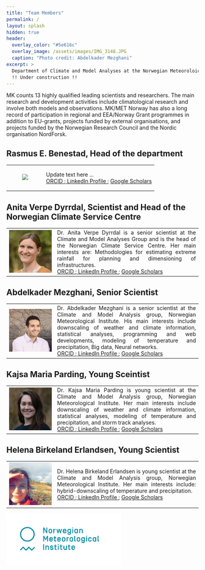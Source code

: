 ```yaml
---
title: "Team Members"
permalink: /
layout: splash
hidden: true
header:
  overlay_color: "#5e616c"
  overlay_image: /assets/images/IMG_3148.JPG
  caption: "Photo credit: Abdelkader Mezghani"
excerpt: >
  Department of Climate and Model Analyses at the Norwegian Meteoroloical Institute
  !! Under construction !!
---
```


MK counts 13 highly qualified leading scientists and researchers. The main research and development activities include climatological research and involve both models and observations. MK/MET Norway has also a long record of participation in regional and EEA/Norway Grant programmes in addition to EU-grants, projects funded by external organisations, and projects funded by the Norwegian Research Council and the Nordic organisation NordForsk.

## Rasmus E. Benestad, Head of the department
<table>
 <tr>
  <td width="25%" ><center> <img src="/assets/images/bio/rasmus_MET_Norway.png"/> </center></td>
  <td align="justify">
 
   Update text here ...<br>
 <a href=""> ORCID </a>;<a href=""> LinkedIn Profile </a>; <a href=""> Google Scholars </a>
 </td>
 </tr>
 </table>



## Anita Verpe Dyrrdal, Scientist and Head of the Norwegian Climate Service Centre
<table>
 <tr>
  <td width="25%" ><center> <img src="/assets/images/bio/Anita_MET_Norway.png"/> </center></td>
  <td align="justify">
 Dr. Anita Verpe Dyrrdal is a senior scientist at the Climate and Model Analyses Group and is the head of the Norwegian Climate Service Centre. Her main interests are: Methodologies for estimating extreme rainfall for planning and dimensioning of infrastructures.<br>
 <a href=""> ORCID </a>;<a href=""> LinkedIn Profile </a>; <a href=""> Google Scholars </a>
 </td>
 </tr>
 </table>

## Abdelkader Mezghani, Senior Scientist
 <table>
 <tr>
  <td width="25%" ><center> <img src="/assets/images/bio/abdelkader_metno.jpg"/> </center></td>
  <td align="justify">
 Dr. Abdelkader Mezghani is a senior scientist at the Climate and Model Analysis group, Norwegian Meteorological Institute. His main interests include downscaling of weather and climate information, statistical analyses, programming and web developments, modeling of temperature and precipitation, Big data, Neural networks.<br>
 <a href="https://orcid.org/0000-0003-2825-5884"> ORCID </a>;<a href="https://no.linkedin.com/in/abdelkader-mezghani-8a3aa127"> LinkedIn Profile </a>; <a href="https://scholar.google.com/citations?user=oeIMYnUAAAAJ&hl=en"> Google Scholars </a>
 </td>
 </tr>
 </table>

## Kajsa Maria Parding, Young Sceintist
<table>
 <tr>
  <td width="25%" ><center> <img src="/assets/images/bio/kajsa_MET_Norway.png"/> </center></td>
  <td align="justify">
 Dr. Kajsa Maria Parding is young scientist at the Climate and Model Analysis group, Norwegian Meteorological Institute. Her main interests include downscaling of weather and climate information, statistical analyses, modeling of temperature and precipitation, and storm track analyses.<br>
 <a href=""> ORCID </a>;<a href=""> LinkedIn Profile </a>; <a href=""> Google Scholars </a>
 </td>
 </tr>
 </table>

## Helena Birkeland Erlandsen, Young Scientist
<table>
 <tr>
  <td width="25%" ><center> <img src="/assets/images/bio/helene_MET_Norway.png"/> </center></td>
  <td align="justify">
 Dr. Helena Birkeland Erlandsen is young scientist at the Climate and Model Analysis group, Norwegian Meteorological Institute. Her main interests include: hybrid-downscaling of temperature and precipitation. <br>
 <a href=""> ORCID </a>;<a href=""> LinkedIn Profile </a>; <a href=""> Google Scholars </a>
 </td>
 </tr>
 </table>


<img src="/assets/images/Met_RGB_Horisontal_ENG.jpg" width="300"/>
